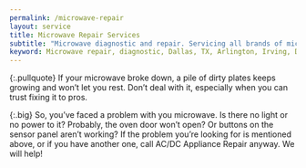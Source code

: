 ```yaml
---
permalink: /microwave-repair
layout: service
title: Microwave Repair Services
subtitle: "Microwave diagnostic and repair. Servicing all brands of microwaves. We work in Dallas, TX and surrounding areas."
keyword: Microwave repair, diagnostic, Dallas, TX, Arlington, Irving, Denton, Lewisville, Plano, Carrollton, Frisco, Keller, Grapevine, Bedford, Euless, Southlake, Lake Dallas, Roanoke, Argyle, Hebron, Richardson, Corinth, Lantana, Copper Canyon, Highland Village, Double Oak, Watauga, Melody Hills, Richland Hills, North Richland Hills, Haltom City, Blue Mound
---
```


{:.pullquote}
If your microwave broke down, a pile of dirty plates keeps growing and won’t let you rest. Don’t deal with it, especially when you can trust fixing it to pros.

{:.big}
So, you’ve faced a problem with you microwave. Is there no light or no power to it? Probably, the oven door won’t open? Or buttons on the sensor panel aren’t working? If the problem you’re looking for is mentioned above, or if you have another one, call AC/DC Appliance Repair anyway. We will help!

